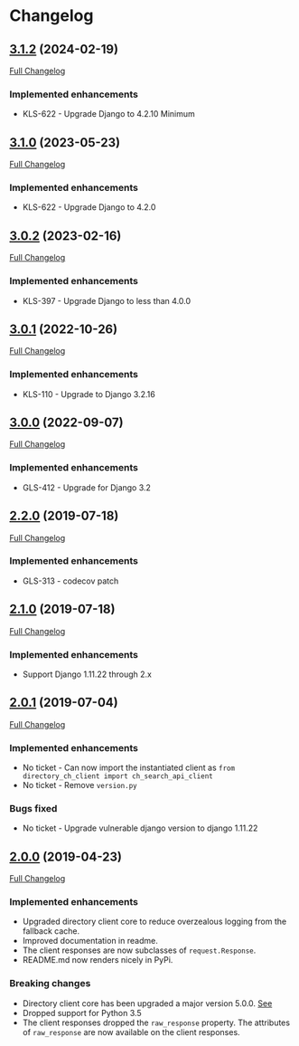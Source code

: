 
# Changelog

## [3.1.2]() (2024-02-19)
[Full Changelog]()
### Implemented enhancements
- KLS-622 - Upgrade Django to 4.2.10 Minimum

## [3.1.0](https://pypi.org/project/directory_ch_client/3.1.0/) (2023-05-23)
[Full Changelog](https://github.com/uktrade/directory-companies-house-search-client/pull/17)
### Implemented enhancements
- KLS-622 - Upgrade Django to 4.2.0

## [3.0.2](https://pypi.org/project/directory_ch_client/3.0.2/) (2023-02-16)
[Full Changelog](https://github.com/uktrade/directory-companies-house-search-client/pull/14/files)
### Implemented enhancements
- KLS-397 - Upgrade Django to less than 4.0.0

## [3.0.1](https://pypi.org/project/directory_ch_client/3.0.1/) (2022-10-26)
[Full Changelog](https://github.com/uktrade/directory-companies-house-search-client/pull/13/files)

### Implemented enhancements
- KLS-110 - Upgrade to Django 3.2.16

## [3.0.0](https://pypi.org/project/directory_ch_client/3.0.0/) (2022-09-07)
[Full Changelog](https://github.com/uktrade/directory-companies-house-search-client/pull/12/files)

### Implemented enhancements
- GLS-412 - Upgrade for Django 3.2

## [2.2.0](https://pypi.org/project/directory_ch_client/2.2.0/) (2019-07-18)
[Full Changelog](https://github.com/uktrade/directory-companies-house-search-client/pull/11/files)

### Implemented enhancements
- GLS-313 - codecov patch

## [2.1.0](https://pypi.org/project/directory_ch_client/2.1.0/) (2019-07-18)
[Full Changelog](https://github.com/uktrade/directory-companies-house-search-client/pull/10/files)

### Implemented enhancements
- Support Django 1.11.22 through 2.x

## [2.0.1](https://pypi.org/project/directory_ch_client/2.0.1/) (2019-07-04)
[Full Changelog](https://github.com/uktrade/directory-companies-house-search-client/pull/9/files)

### Implemented enhancements
- No ticket - Can now import the instantiated client as `from directory_ch_client import ch_search_api_client`
- No ticket - Remove `version.py`

### Bugs fixed
- No ticket - Upgrade vulnerable django version to django 1.11.22

## [2.0.0](https://pypi.org/project/directory_ch_client/2.0.0/) (2019-04-23)
[Full Changelog](https://github.com/uktrade/directory-companies-house-search-client/pull/8/files)

### Implemented enhancements

- Upgraded directory client core to reduce overzealous logging from the fallback cache.
- Improved documentation in readme.
- The client responses are now subclasses of `request.Response`.
- README.md now renders nicely in PyPi.

### Breaking changes

- Directory client core has been upgraded a major version 5.0.0. [See](https://github.com/uktrade/directory-client-core/pull/16)
- Dropped support for Python 3.5
- The client responses dropped the `raw_response` property. The attributes of `raw_response` are now available on the client responses.
